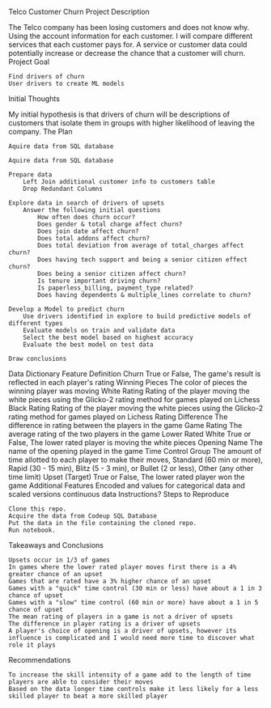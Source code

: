 
Telco Customer Churn
Project Description

The Telco company has been losing customers and does not know why. Using the account information for each customer. I will compare different services that each customer pays for. A service or customer data could potentially increase or decrease the chance that a customer will churn.
Project Goal

    Find drivers of churn
    User drivers to create ML models

Initial Thoughts

My initial hypothesis is that drivers of churn will be descriptions of customers that isolate them in groups with higher likelihood of leaving the company.
The Plan

    Aquire data from SQL database

    Aquire data from SQL database

    Prepare data
        Left Join additional customer info to customers table
        Drop Redundant Columns

    Explore data in search of drivers of upsets
        Answer the following initial questions
            How often does churn occur?
            Does gender & total charge affect churn?
            Does join date affect churn?
            Does total addons affect churn?
            Does total deviation from average of total_charges affect churn?
            Does having tech support and being a senior citizen effect churn?
            Does being a senior citizen affect churn?
            Is tenure important driving churn?
            Is paperless_billing, payment_type related?
            Does having dependents & multiple_lines correlate to churn?

    Develop a Model to predict churn
        Use drivers identified in explore to build predictive models of different types
        Evaluate models on train and validate data
        Select the best model based on highest accuracy
        Evaluate the best model on test data

    Draw conclusions

Data Dictionary
Feature 	Definition
Churn 	True or False, The game's result is reflected in each player's rating
Winning Pieces 	The color of pieces the winning player was moving
White Rating 	Rating of the player moving the white pieces using the Glicko-2 rating method for games played on Lichess
Black Rating 	Rating of the player moving the white pieces using the Glicko-2 rating method for games played on Lichess
Rating Difference 	The difference in rating between the players in the game
Game Rating 	The average rating of the two players in the game
Lower Rated White 	True or False, The lower rated player is moving the white pieces
Opening Name 	The name of the opening played in the game
Time Control Group 	The amount of time allotted to each player to make their moves, Standard (60 min or more), Rapid (30 - 15 min), Blitz (5 - 3 min), or Bullet (2 or less), Other (any other time limit)
Upset (Target) 	True or False, The lower rated player won the game
Additional Features 	Encoded and values for categorical data and scaled versions continuous data
Instructions?
Steps to Reproduce

    Clone this repo.
    Acquire the data from Codeup SQL Database
    Put the data in the file containing the cloned repo.
    Run notebook.

Takeaways and Conclusions

    Upsets occur in 1/3 of games
    In games where the lower rated player moves first there is a 4% greater chance of an upset
    Games that are rated have a 3% higher chance of an upset
    Games with a "quick" time control (30 min or less) have about a 1 in 3 chance of upset
    Games with a "slow" time control (60 min or more) have about a 1 in 5 chance of upset
    The mean rating of players in a game is not a driver of upsets
    The difference in player rating is a driver of upsets
    A player's choice of opening is a driver of upsets, however its influence is complicated and I would need more time to discover what role it plays

Recommendations

    To increase the skill intensity of a game add to the length of time players are able to consider their moves
    Based on the data longer time controls make it less likely for a less skilled player to beat a more skilled player

